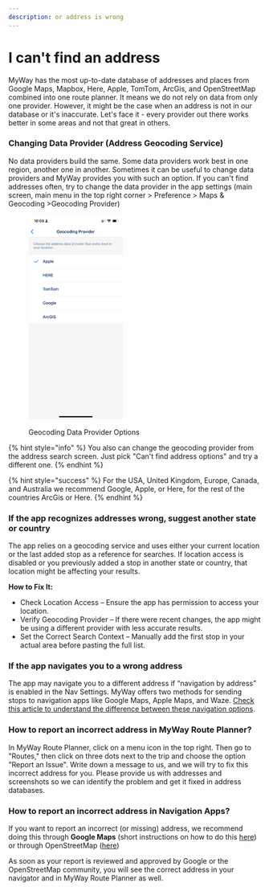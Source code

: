 ```yaml
---
description: or address is wrong
---
```


# I can't find an address

MyWay has the most up-to-date database of addresses and places from Google Maps, Mapbox, Here, Apple, TomTom, ArcGis, and OpenStreetMap combined into one route planner. It means we do not rely on data from only one provider. However, it might be the case when an address is not in our database or it's inaccurate. Let's face it - every provider out there works better in some areas and not that great in others.

### Changing Data Provider (Address Geocoding Service)

No data providers build the same. Some data providers work best in one region, another one in another. Sometimes it can be useful to change data providers and MyWay provides you with such an option. If you can't find addresses often, try to change the data provider in the app settings (main screen, main menu in the top right corner > Preference > Maps & Geocoding >Geocoding Provider)

<figure><img src=".gitbook/assets/Screenshot 2024-04-15 at 10.05.43.jpeg" alt="" width="188"><figcaption><p>Geocoding Data Provider Options</p></figcaption></figure>

{% hint style="info" %}
You also can change the geocoding provider from the address search screen. Just pick "Can't find address options" and try a different one.
{% endhint %}

{% hint style="success" %}
For the USA, United Kingdom, Europe, Canada, and Australia we recommend Google, Apple, or Here, for the rest of the countries ArcGis or Here.&#x20;
{% endhint %}

### If the app recognizes addresses wrong, suggest another state or country

The app relies on a geocoding service and uses either your current location or the last added stop as a reference for searches. If location access is disabled or you previously added a stop in another state or country, that location might be affecting your results.

**How to Fix It:**

* Check Location Access – Ensure the app has permission to access your location.
* Verify Geocoding Provider – If there were recent changes, the app might be using a different provider with less accurate results.
* Set the Correct Search Context – Manually add the first stop in your actual area before pasting the full list.

### If the app navigates you to a wrong address

The app may navigate you to a different address if “navigation by address” is enabled in the Nav Settings. MyWay offers two methods for sending stops to navigation apps like Google Maps, Apple Maps, and Waze. [Check this article to understand the difference between these navigation options](guides/understand-navigation-settings.md#navigation-options).

### How to report an incorrect address in MyWay Route Planner?

In MyWay Route Planner, click on a menu icon in the top right. Then go to "Routes," then click on three dots next to the trip and choose the option "Report an Issue". Write down a message to us, and we will try to fix this incorrect address for you. Please provide us with addresses and screenshots so we can identify the problem and get it fixed in address databases.

### How to report an incorrect address in Navigation Apps?

If you want to report an incorrect (or missing) address, we recommend doing this through **Google Maps** (short instructions on how to do this [here](https://support.google.com/maps/answer/6194894?co=GENIE.Platform%3DDesktop\&hl=en\&oco=1)) or through OpenStreetMap ([here](https://www.openstreetmap.org/fixthemap))

As soon as your report is reviewed and approved by Google or the OpenStreetMap community, you will see the correct address in your navigator and in MyWay Route Planner as well.
